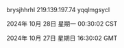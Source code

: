brysjhhrhl 219.139.197.74 yqqlmgsycl

2024年 10月 28日 星期一 00:30:02 CST

2024年 10月 27日 星期日 16:30:02 GMT

